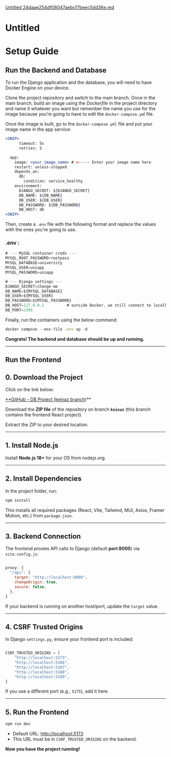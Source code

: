 [Untitled 24daae254df08047aebcf7beec5dd36e.md](https://github.com/user-attachments/files/21736380/Untitled.24daae254df08047aebcf7beec5dd36e.md)
# Untitled

# **Setup Guide**

## Run the Backend and Database

To run the Django application and the database, you will need to have Docker Engine on your device.

Clone the project repository and  switch to the main branch. Once in the main branch, build an image using the *Dockerfile* in the project directory and name it whatever you want but remember the name you use for the image because you’re going to have to edit the `docker-compose.ym`l file.

Once the image is built, go to the `docker-compose.yml` file and put your image name in the app service:

```jsx
<SNIP>
      timeout: 5s
      retries: 5

  app:
    image: <your_image_name> # <----- Enter your image name here
    restart: unless-stopped
    depends_on:
      db:
        condition: service_healthy
    environment:
      DJANGO_SECRET: ${DJANGO_SECRET}
      DB_NAME: ${DB_NAME}
      DB_USER: ${DB_USER}
      DB_PASSWORD: ${DB_PASSWORD}
      DB_HOST: db
<SNIP>
```

Then, create a `.env` file with the following format and replace the values with the ones you’re going to use. 

### .env :

```jsx
# --- MySQL container creds ---
MYSQL_ROOT_PASSWORD=rootpass
MYSQL_DATABASE=university
MYSQL_USER=uniapp
MYSQL_PASSWORD=uniapp

# --- Django settings ---
DJANGO_SECRET=change-me
DB_NAME=${MYSQL_DATABASE}
DB_USER=${MYSQL_USER}
DB_PASSWORD=${MYSQL_PASSWORD}
DB_HOST=127.0.0.1          # outside Docker, we still connect to localhost
DB_PORT=3306

```

Finally, run the containers using the below command:

```jsx
docker compose --env-file .env up -d 
```

**Congrats! The backend and database should be up and running.** 

---

## Run the Frontend

## **0. Download the Project**

Click on the link below:  

[**GitHub – DB Project (keinaz branch](https://github.com/itzIlya/DB-project/tree/keinaz))**

Download the **ZIP file** of the repository on branch **`keinaz`** (this branch contains the frontend React project).

Extract the ZIP to your desired location.

---

## **1. Install Node.js**

Install **Node.js 18+** for your OS from nodejs.org.

---

## **2. Install Dependencies**

In the project folder, run:

```bash
npm install
```

This installs all required packages (React, Vite, Tailwind, MUI, Axios, Framer Motion, etc.) from `package.json`.

---

## **3. Backend Connection**

The frontend proxies API calls to Django (default **port 8000**) via `vite.config.js`:

```jsx

proxy: {
  "/api": {
    target: "http://localhost:8000",
    changeOrigin: true,
    secure: false,
  },
}

```

If your backend is running on another host/port, update the `target` value.

---

## **4. CSRF Trusted Origins**

In Django `settings.py`, ensure your frontend port is included:

```jsx

CSRF_TRUSTED_ORIGINS = [
    "http://localhost:5173",
    "http://localhost:5186",
    "http://localhost:5187",
    "http://localhost:5188",
    "http://localhost:5189",
]
```

If you use a different port (e.g., `5175`), add it here.

---

## **5. Run the Frontend**

```jsx
npm run dev
```

- Default URL: [http://localhost:5173](http://localhost:5173/)
- This URL must be in `CSRF_TRUSTED_ORIGINS` on the backend.

**Now you have the project running!**
